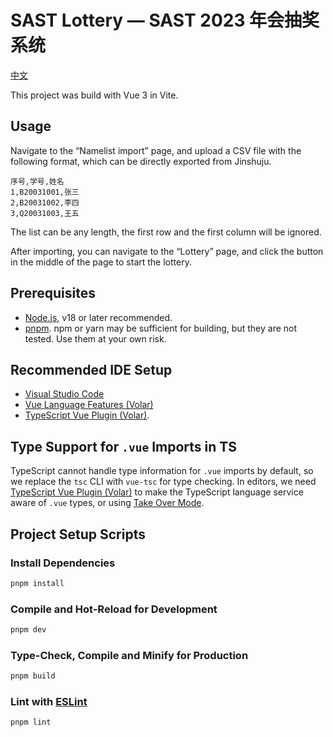 # SAST Lottery — SAST 2023 年会抽奖系统

[中文](README.zh-CN.md)

This project was build with Vue 3 in Vite.

## Usage

Navigate to the “Namelist import” page, and upload a CSV file with the following format, which can be directly exported from Jinshuju.

```csv
序号,学号,姓名
1,B20031001,张三
2,B20031002,李四
3,Q20031003,王五
```

The list can be any length, the first row and the first column will be ignored.

After importing, you can navigate to the “Lottery” page, and click the button in the middle of the page to start the lottery.

## Prerequisites

- [Node.js][nodejs], v18 or later recommended.
- [pnpm][pnpm]. npm or yarn may be sufficient for building, but they are not tested. Use them at your own risk.

## Recommended IDE Setup

- [Visual Studio Code][vs-code]
- [Vue Language Features (Volar)][volar]
- [TypeScript Vue Plugin (Volar)][volar-ts].

## Type Support for `.vue` Imports in TS

TypeScript cannot handle type information for `.vue` imports by default, so we replace the `tsc` CLI with `vue-tsc` for type checking. In editors, we need [TypeScript Vue Plugin (Volar)][volar-ts] to make the TypeScript language service aware of `.vue` types, or using [Take Over Mode][volar-takeover-mode].

## Project Setup Scripts

### Install Dependencies

```sh
pnpm install
```

### Compile and Hot-Reload for Development

```sh
pnpm dev
```

### Type-Check, Compile and Minify for Production

```sh
pnpm build
```

### Lint with [ESLint][eslint]

```sh
pnpm lint
```

[nodejs]: https://nodejs.org/
[pnpm]: https://pnpm.io/
[vs-code]: https://code.visualstudio.com/
[volar]: https://marketplace.visualstudio.com/items?itemName=Vue.volar
[volar-ts]: https://marketplace.visualstudio.com/items?itemName=Vue.vscode-typescript-vue-plugin
[volar-takeover-mode]: https://github.com/johnsoncodehk/volar/discussions/471#discussioncomment-1361669
[eslint]: https://eslint.org/
